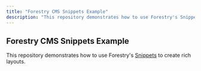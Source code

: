 ```yaml
---
title: "Forestry CMS Snippets Example"
description: "This repository demonstrates how to use Forestry's Snippets to create rich layouts."
---
```


## Forestry CMS Snippets Example

This repository demonstrates how to use Forestry's [Snippets](https://forestry.io/docs/settings/snippets/) to create rich layouts.